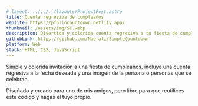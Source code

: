 ```yaml
---
# layout: ../../../layouts/ProjectPost.astro
title: Cuenta regresiva de cumpleaños
website: https://pfoliocountdown.netlify.app/
thumbnail: /assets/img/SC.webp
description: Divertida y colorida cuenta regresiva a tu fiesta de cumpleaños
githubLink: https://github.com/Noe-ali/SimpleCountdown
platform: Web
stack: HTML, CSS, JavaScript
---
```


Simple y colorida invitación a una fiesta de cumpleaños, incluye una cuenta regresiva a la fecha deseada y una imagen de la persona o personas que se celebran.

Diseñado y creado para uno de mis amigos, pero libre para que reutilices este código y hagas el tuyo propio.
